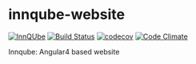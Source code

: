# innqube-website

[![InnQUbe](http://www.innqube.com/powered-by-innqube.png)](http://www.innqube.com/)
[![Build Status](https://travis-ci.org/Innqube/innqube-website.svg?branch=master)](https://travis-ci.org/Innqube/innqube-website)
[![codecov](https://codecov.io/gh/Innqube/innqube-website/branch/master/graph/badge.svg)](https://codecov.io/gh/Innqube/innqube-website)
[![Code Climate](https://codeclimate.com/github/Innqube/innqube-website/badges/gpa.svg)](https://codeclimate.com/github/Innqube/innqube-website)

Innqube: Angular4 based website

